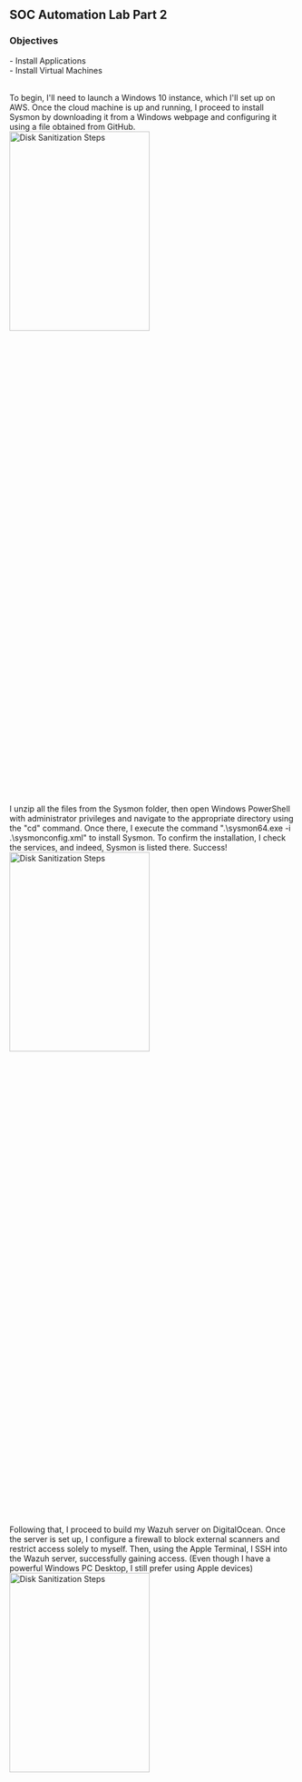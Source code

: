 <h2>SOC Automation Lab Part 2</h2>

<h3>Objectives</h3>
- Install Applications 
<br />
- Install Virtual Machines
<br />
<br />

To begin, I'll need to launch a Windows 10 instance, which I'll set up on AWS. Once the cloud machine is up and running, I proceed to install Sysmon by downloading it from a Windows webpage and configuring it using a file obtained from GitHub. 
<br />
<img src="https://github.com/Yagoobz/https-github.com-Yagoobz-SOCAutomationLabPart2/assets/145611184/292bf34a-5175-4b19-a530-6d82bfbcb8b4" height="30%" width="70%" alt="Disk Sanitization Steps"/>

I unzip all the files from the Sysmon folder, then open Windows PowerShell with administrator privileges and navigate to the appropriate directory using the "cd" command. Once there, I execute the command ".\sysmon64.exe -i .\sysmonconfig.xml" to install Sysmon. To confirm the installation, I check the services, and indeed, Sysmon is listed there. Success! 
<br />
<img src="https://github.com/Yagoobz/SOCAutomationLabPart2/assets/145611184/a8a2cd0e-6787-46d2-b916-9fd62c527dfc" height="30%" width="70%" alt="Disk Sanitization Steps"/>

Following that, I proceed to build my Wazuh server on DigitalOcean. Once the server is set up, I configure a firewall to block external scanners and restrict access solely to myself. Then, using the Apple Terminal, I SSH into the Wazuh server, successfully gaining access. (Even though I have a powerful Windows PC Desktop, I still prefer using Apple devices)
<br />
<img src="https://github.com/Yagoobz/SOCAutomationLabPart2/assets/145611184/ea3888a5-eac4-430b-9369-a50fbccc05e2" height="30%" width="70%" alt="Disk Sanitization Steps"/>

Following the update and upgrade process, I begin installing Wazuh using a curl command obtained from their website. After a brief wait, the installation completes, and I make note of the username and password provided for accessing the Wazuh dashboard. Using the public IP address of the Wazuh server, I access the webpage via HTTPS, where I input the username and password, successfully gaining entry to the dashboard.
<br />
<img src="https://github.com/Yagoobz/SOCAutomationLabPart2/assets/145611184/cbf21b1c-4b5f-4576-9a3f-71b3e1107373" height="30%" width="70%" alt="Disk Sanitization Steps"/>

Next, I proceed to install TheHive, following a similar process to installing Wazuh. Using DigitalOcean, I create the server and configure a firewall, then SSH into the server from the Apple Terminal. The installation of TheHive requires three components: Java, Cassandra, and Elasticsearch, all of which I obtained from GitHub. After installing the prerequisites, I proceed to install each component, a process that typically takes about ten minutes to complete.
<br />
<img src="https://github.com/Yagoobz/SOCAutomationLabPart2/assets/145611184/9d2177fb-fd66-436e-85b9-51fc797e54e9" height="30%" width="70%" alt="Disk Sanitization Steps"/>

